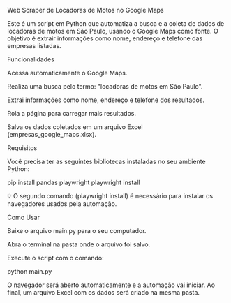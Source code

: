 Web Scraper de Locadoras de Motos no Google Maps

Este é um script em Python que automatiza a busca e a coleta de dados de locadoras de motos em São Paulo, usando o Google Maps como fonte. O objetivo é extrair informações como nome, endereço e telefone das empresas listadas.

Funcionalidades

Acessa automaticamente o Google Maps.

Realiza uma busca pelo termo: "locadoras de motos em São Paulo".

Extrai informações como nome, endereço e telefone dos resultados.

Rola a página para carregar mais resultados.

Salva os dados coletados em um arquivo Excel (empresas_google_maps.xlsx).

Requisitos

Você precisa ter as seguintes bibliotecas instaladas no seu ambiente Python:

pip install pandas playwright
playwright install


💡 O segundo comando (playwright install) é necessário para instalar os navegadores usados pela automação.

Como Usar

Baixe o arquivo main.py para o seu computador.

Abra o terminal na pasta onde o arquivo foi salvo.

Execute o script com o comando:

python main.py


O navegador será aberto automaticamente e a automação vai iniciar.
Ao final, um arquivo Excel com os dados será criado na mesma pasta.
